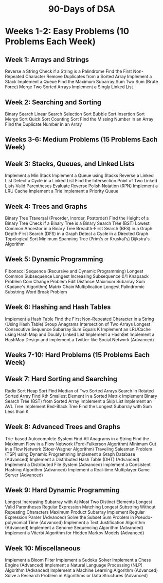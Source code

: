 <h1 align=center>90-Days of DSA</h1>

# Weeks 1-2: Easy Problems (10 Problems Each Week)

## Week 1: Arrays and Strings

Reverse a String
Check if a String is a Palindrome
Find the First Non-Repeated Character
Remove Duplicates from a Sorted Array
Implement a Stack
Implement a Queue
Find the Maximum Subarray Sum
Two Sum (Brute Force)
Merge Two Sorted Arrays
Implement a Singly Linked List

## Week 2: Searching and Sorting

Binary Search
Linear Search
Selection Sort
Bubble Sort
Insertion Sort
Merge Sort
Quick Sort
Counting Sort
Find the Missing Number in an Array
Find the Duplicate Number in an Array

## Weeks 3-6: Medium Problems (15 Problems Each Week)

## Week 3: Stacks, Queues, and Linked Lists

Implement a Min Stack
Implement a Queue using Stacks
Reverse a Linked List
Detect a Cycle in a Linked List
Find the Intersection Point of Two Linked Lists
Valid Parentheses
Evaluate Reverse Polish Notation (RPN)
Implement a LRU Cache
Implement a Trie
Implement a Priority Queue

## Week 4: Trees and Graphs

Binary Tree Traversal (Preorder, Inorder, Postorder)
Find the Height of a Binary Tree
Check if a Binary Tree is a Binary Search Tree (BST)
Lowest Common Ancestor in a Binary Tree
Breadth-First Search (BFS) in a Graph
Depth-First Search (DFS) in a Graph
Detect a Cycle in a Directed Graph
Topological Sort
Minimum Spanning Tree (Prim's or Kruskal's)
Dijkstra's Algorithm

## Week 5: Dynamic Programming

Fibonacci Sequence (Recursive and Dynamic Programming)
Longest Common Subsequence
Longest Increasing Subsequence
0/1 Knapsack Problem
Coin Change Problem
Edit Distance
Maximum Subarray Sum (Kadane's Algorithm)
Matrix Chain Multiplication
Longest Palindromic Substring
Word Break Problem

## Week 6: Hashing and Hash Tables

Implement a Hash Table
Find the First Non-Repeated Character in a String (Using Hash Table)
Group Anagrams
Intersection of Two Arrays
Longest Consecutive Sequence
Subarray Sum Equals K
Implement an LRUCache using Hash Map and Doubly Linked List
Implement a HashSet
Implement a HashMap
Design and Implement a Twitter-like Social Network (Advanced)

## Weeks 7-10: Hard Problems (15 Problems Each Week)

## Week 7: Hard Sorting and Searching

Radix Sort
Heap Sort
Find Median of Two Sorted Arrays
Search in Rotated Sorted Array
Find Kth Smallest Element in a Sorted Matrix
Implement Binary Search Tree (BST) from Sorted Array
Implement a Skip List
Implement an AVL Tree
Implement Red-Black Tree
Find the Longest Subarray with Sum Less than K

## Week 8: Advanced Trees and Graphs

Trie-based Autocomplete System
Find All Anagrams in a String
Find the Maximum Flow in a Flow Network (Ford-Fulkerson Algorithm)
Minimum Cut in a Flow Network (Stoer-Wagner Algorithm)
Traveling Salesman Problem (TSP) using Dynamic Programming
Implement a Graph Database (Advanced)
Implement a Distributed Hash Table (DHT) (Advanced)
Implement a Distributed File System (Advanced)
Implement a Consistent Hashing Algorithm (Advanced)
Implement a Real-time Multiplayer Game Server (Advanced)

## Week 9: Hard Dynamic Programming

Longest Increasing Subarray with At Most Two Distinct Elements
Longest Valid Parentheses
Regular Expression Matching
Longest Substring Without Repeating Characters
Maximum Product Subarray
Implement Regular Expression Parser (Advanced)
Solve the Subset Sum Problem in Pseudo-polynomial Time (Advanced)
Implement a Text Justification Algorithm (Advanced)
Implement a Genome Sequencing Algorithm (Advanced)
Implement a Viterbi Algorithm for Hidden Markov Models (Advanced)

## Week 10: Miscellaneous

Implement a Bloom Filter
Implement a Sudoku Solver
Implement a Chess Engine (Advanced)
Implement a Natural Language Processing (NLP) Algorithm (Advanced)
Implement a Machine Learning Algorithm (Advanced)
Solve a Research Problem in Algorithms or Data Structures (Advanced)
